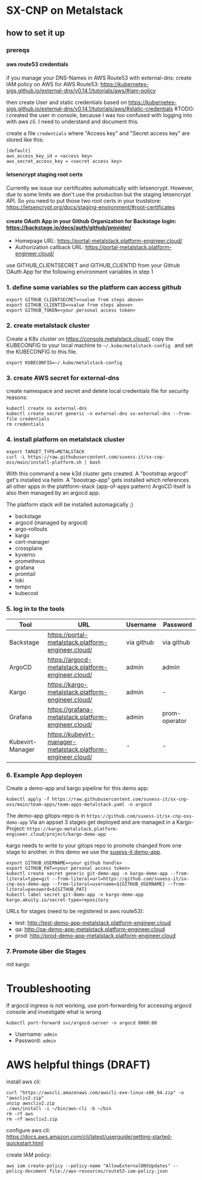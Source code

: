 # SX-CNP on Metalstack

## how to set it up

### prereqs

#### aws route53 credentials

if you manage your DNS-Names in AWS Route53 with external-dns:
create IAM policy on AWS for AWS Route53: https://kubernetes-sigs.github.io/external-dns/v0.14.1/tutorials/aws/#iam-policy

then create User and static credentials based on https://kubernetes-sigs.github.io/external-dns/v0.14.1/tutorials/aws/#static-credentials
#TODO: i created the user in console, because I was too confused with logging into with aws cli. I need to understand and document this.

create a file `credentials` where "Access key" and "Secret access key" are stored like this:

```
[default]
aws_access_key_id = <access key>
aws_secret_access_key = <secret access key>
```

#### letsencrypt staging root certs

Currently we issue our certificates automatically with letsencrypt. However, due to some limits we don't use the production but the staging letsencrypt API. So you need to put those two root certs in your truststore: https://letsencrypt.org/docs/staging-environment/#root-certificates

#### create OAuth App in your Github Organization for Backstage login: https://backstage.io/docs/auth/github/provider/

- Homepage URL: https://portal-metalstack.platform-engineer.cloud/
- Authorization callback URL: https://portal-metalstack.platform-engineer.cloud/

use GITHUB_CLIENTSECRET and GITHUB_CLIENTID from your Github OAuth App for the following environment variables in step 1

### 1. define some variables so the platform can access github

```
export GITHUB_CLIENTSECRET=<value from steps above>
export GITHUB_CLIENTID=<value from steps above>
export GITHUB_TOKEN=<your personal access token>
```

### 2. create metalstack cluster

Create a K8s cluster on https://console.metalstack.cloud/, copy the KUBECONFIG to your local machine to `~/.kube/metalstack-config ` and set the KUBECONFIG to this file.

```
export KUBECONFIG=~/.kube/metalstack-config 
```

### 3. create AWS secret for external-dns 
create namespace and secret and delete local credentials file for security reasons:
```
kubectl create ns external-dns
kubectl create secret generic -n external-dns sx-external-dns --from-file credentials
rm credentials
```

### 4. install platform on metalstack cluster

```
export TARGET_TYPE=METALSTACK
curl -L https://raw.githubusercontent.com/suxess-it/sx-cnp-oss/main/install-platform.sh | bash
```

With this command a new k3d cluster gets created.
A "bootstrap argocd" get's installed via helm.
A "boostrap-app" gets installed which references all other apps in the plattform-stack (app-of-apps pattern)
ArgoCD itself is also then managed by an argocd app.

The platform stack will be installed automagically ;)

* backstage
* argocd (managed by argocd)
* argo-rollouts
* kargo
* cert-manager
* crossplane
* kyverno
* prometheus
* grafana
* promtail
* loki
* tempo
* kubecost

### 5. log in to the tools

| Tool    | URL | Username | Password |
| -------- | ------- | ------- | ------- |
| Backstage  | https://portal-metalstack.platform-engineer.cloud/  | via github | via github |
| ArgoCD | https://argocd-metalstack.platform-engineer.cloud/ | admin | admin |
| Kargo | https://kargo-metalstack.platform-engineer.cloud/     | admin | - |
| Grafana    | https://grafana-metalstack.platform-engineer.cloud/   | admin | prom-operator |
| Kubevirt-Manager    | https://kubevirt-manager-metalstack.platform-engineer.cloud/   | - | - |


### 6. Example App deployen

Create a demo-app and kargo pipeline for this demo app:
```
kubectl apply -f https://raw.githubusercontent.com/suxess-it/sx-cnp-oss/main/team-apps/team-apps-metalstack.yaml -n argocd
```

The demo-app gitops-repo is in `https://github.com/suxess-it/sx-cnp-oss-demo-app`
Via an appset 3 stages get deployed and are managed in a Kargo-Project: `https://kargo-metalstack.platform-engineer.cloud/project/kargo-demo-app`

kargo needs to write to your gitops repo to promote changed from one stage to another. in this demo we use the [suxess-it demo-app](https://github.com/suxess-it/sx-cnp-oss-demo-app).

```
export GITHUB_USERNAME=<your github handle>
export GITHUB_PAT=<your personal access token>
kubectl create secret generic git-demo-app -n kargo-demo-app --from-literal=type=git --from-literal=url=https://github.com/suxess-it/sx-cnp-oss-demo-app --from-literal=username=${GITHUB_USERNAME} --from-literal=password=${GITHUB_PAT}
kubectl label secret git-demo-app -n kargo-demo-app kargo.akuity.io/secret-type=repository
```

URLs for stages (need to be registered in aws route53):

- test: http://test-demo-app-metalstack.platform-engineer.cloud
- qa: http://qa-demo-app-metalstack.platform-engineer.cloud
- prod: http://prod-demo-app-metalstack.platform-engineer.cloud

### 7. Promote über die Stages

mit kargo



# Troubleshooting

If argocd ingress is not working, use port-forwarding for accessing argocd console and investigate what is wrong
```
kubectl port-forward svc/argocd-server -n argocd 8080:80
```

- Username: `admin`
- Password: `admin`

# AWS helpful things (DRAFT)

install aws cli:
```
curl "https://awscli.amazonaws.com/awscli-exe-linux-x86_64.zip" -o "awscliv2.zip"
unzip awscliv2.zip
./aws/install -i ~/bin/aws-cli -b ~/bin
rm -rf aws
rm -rf awscliv2.zip
```
configure aws cli: https://docs.aws.amazon.com/cli/latest/userguide/getting-started-quickstart.html

create IAM policy:
```
aws iam create-policy --policy-name "AllowExternalDNSUpdates" --policy-document file://aws-resources/route53-iam-policy.json
```

